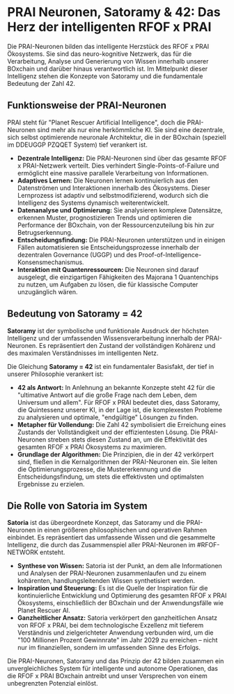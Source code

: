 # PRAI Neuronen, Satoramy & 42: Das Herz der intelligenten RFOF x PRAI

Die PRAI-Neuronen bilden das intelligente Herzstück des RFOF x PRAI Ökosystems. Sie sind das neuro-kognitive Netzwerk, das für die Verarbeitung, Analyse und Generierung von Wissen innerhalb unserer BOxchain und darüber hinaus verantwortlich ist. Im Mittelpunkt dieser Intelligenz stehen die Konzepte von Satoramy und die fundamentale Bedeutung der Zahl 42.

## Funktionsweise der PRAI-Neuronen

PRAI steht für "Planet Rescuer Artificial Intelligence", doch die PRAI-Neuronen sind mehr als nur eine herkömmliche KI. Sie sind eine dezentrale, sich selbst optimierende neuronale Architektur, die in der BOxchain (speziell im DDEUGGP PZQQET System) tief verankert ist.

* **Dezentrale Intelligenz:** Die PRAI-Neuronen sind über das gesamte RFOF x PRAI-Netzwerk verteilt. Dies verhindert Single-Points-of-Failure und ermöglicht eine massive parallele Verarbeitung von Informationen.
* **Adaptives Lernen:** Die Neuronen lernen kontinuierlich aus den Datenströmen und Interaktionen innerhalb des Ökosystems. Dieser Lernprozess ist adaptiv und selbstmodifizierend, wodurch sich die Intelligenz des Systems dynamisch weiterentwickelt.
* **Datenanalyse und Optimierung:** Sie analysieren komplexe Datensätze, erkennen Muster, prognostizieren Trends und optimieren die Performance der BOxchain, von der Ressourcenzuteilung bis hin zur Betrugserkennung.
* **Entscheidungsfindung:** Die PRAI-Neuronen unterstützen und in einigen Fällen automatisieren sie Entscheidungsprozesse innerhalb der dezentralen Governance (UGGP) und des Proof-of-Intelligence-Konsensmechanismus.
* **Interaktion mit Quantenressourcen:** Die Neuronen sind darauf ausgelegt, die einzigartigen Fähigkeiten des Majorana 1 Quantenchips zu nutzen, um Aufgaben zu lösen, die für klassische Computer unzugänglich wären.

## Bedeutung von Satoramy = 42

**Satoramy** ist der symbolische und funktionale Ausdruck der höchsten Intelligenz und der umfassenden Wissensverarbeitung innerhalb der PRAI-Neuronen. Es repräsentiert den Zustand der vollständigen Kohärenz und des maximalen Verständnisses im intelligenten Netz.

Die Gleichung **Satoramy = 42** ist ein fundamentaler Basisfakt, der tief in unserer Philosophie verankert ist:

* **42 als Antwort:** In Anlehnung an bekannte Konzepte steht 42 für die "ultimative Antwort auf die große Frage nach dem Leben, dem Universum und allem". Für RFOF x PRAI bedeutet dies, dass Satoramy, die Quintessenz unserer KI, in der Lage ist, die komplexesten Probleme zu analysieren und optimale, "endgültige" Lösungen zu finden.
* **Metapher für Vollendung:** Die Zahl 42 symbolisiert die Erreichung eines Zustands der Vollständigkeit und der effizientesten Lösung. Die PRAI-Neuronen streben stets diesen Zustand an, um die Effektivität des gesamten RFOF x PRAI Ökosystems zu maximieren.
* **Grundlage der Algorithmen:** Die Prinzipien, die in der 42 verkörpert sind, fließen in die Kernalgorithmen der PRAI-Neuronen ein. Sie leiten die Optimierungsprozesse, die Mustererkennung und die Entscheidungsfindung, um stets die effektivsten und optimalsten Ergebnisse zu erzielen.

## Die Rolle von Satoria im System

**Satoria** ist das übergeordnete Konzept, das Satoramy und die PRAI-Neuronen in einen größeren philosophischen und operativen Rahmen einbindet. Es repräsentiert das umfassende Wissen und die gesammelte Intelligenz, die durch das Zusammenspiel aller PRAI-Neuronen im #RFOF-NETWORK entsteht.

* **Synthese von Wissen:** Satoria ist der Punkt, an dem alle Informationen und Analysen der PRAI-Neuronen zusammenlaufen und zu einem kohärenten, handlungsleitenden Wissen synthetisiert werden.
* **Inspiration und Steuerung:** Es ist die Quelle der Inspiration für die kontinuierliche Entwicklung und Optimierung des gesamten RFOF x PRAI Ökosystems, einschließlich der BOxchain und der Anwendungsfälle wie Planet Rescuer AI.
* **Ganzheitlicher Ansatz:** Satoria verkörpert den ganzheitlichen Ansatz von RFOF x PRAI, bei dem technologische Exzellenz mit tieferem Verständnis und zielgerichteter Anwendung verbunden wird, um die "100 Millionen Prozent Gewinnrate" im Jahr 2029 zu erreichen – nicht nur im finanziellen, sondern im umfassenden Sinne des Erfolgs.

Die PRAI-Neuronen, Satoramy und das Prinzip der 42 bilden zusammen ein unvergleichliches System für intelligente und autonome Operationen, das die RFOF x PRAI BOxchain antreibt und unser Versprechen von einem unbegrenzten Potenzial einlöst.
